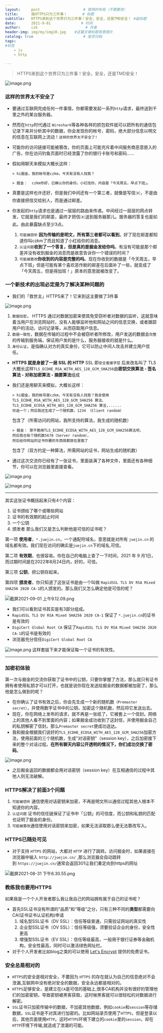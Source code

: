 ```yaml
---
layout:     post                    # 使用的布局（不需要改）
title:      我HTTPS只为三件事！       # 标题 
subtitle:   HTTPS来到这个世界只为三件事！安全，安全，还是TMD安全！ #副标题
date:       2021-9-01              # 时间
author:     czk                      # 作者
header-img: img/my/img10.jpg    #这篇文章标题背景图片
catalog: true                       # 是否归档
tags:  
#标签
    - js
    - http
    
---
```


> HTTPS来到这个世界只为三件事！安全，安全，还是TMD安全！

![image.png](https://p3-juejin.byteimg.com/tos-cn-i-k3u1fbpfcp/cbf4c7998ac54906a17627ff84d0c86b~tplv-k3u1fbpfcp-watermark.image)
### 这样的世界太不安全了
- 要通过互联网完成任何一件事情，你都需要发起一系列`http`请求，最终送到千里之外的某台服务器。
- 然而在`http`时代通过 `Wireshark`等各种各样的抓包软件就可以把所有的通信包记录下来并分析其中的数据，你会发现你的帐号，密码，绝大部分信息以明文的信息在互联网上流动！`这样的世界太不安全了!`
- 可能你的访问链接可能被篡改，你的页面上可能充斥着中间服务商恶意嵌入的广告，你在访问钓鱼页面时已经泄露了你的银行卡账号和密码……

- 假如用聊天来模拟大概长这样：
  ```
  > hi掘金，我的帐号是czkm，今天有没有人找我？

  > 掘金：  czkm你好，已确认你的身份。小红找你，内容是「今天周五，早点下班」。
  ```
- 真要是这样也许还好，但是我们中间还有一个第三者，就像是写信✉️，不是由你直接把信交给别人，而是通过邮差。
- 你发起的`http`请求也是通过一层层的路由来传递。中间经过一层层的网点转发，它就是我们的邮差，最终才把信✉️送到服务器那儿。服务器的答复也是如此。由此暴露缺点至少3点。

    1. `可能被窃听` **因为传输的是明文，所有第三者都可以看到**。好了现在邮差都知道你叫czkm了而且知道了小红给你的消息。
    2.  `认证问题`**收到了一个答复，但是真的是掘金发给你吗**。有没有可能是那个邮差并没有收到掘金的消息而是故意告诉你一个错误的时间？
    3.  `可能被篡改`**你收到的内容是完整的吗**。现在你收到的数据是「今天周五，早点下班」但是可能有某个喜欢恶作剧的邮差在后面补了一些，就变成了「今天周五，但是得加班！」原本的意思就被改变了。

### 一个新技术的出现必定是为了解决某种问题的

- 我们的「救世主」HTTPS来了！它来到这主要做了3件事

![image.png](https://p6-juejin.byteimg.com/tos-cn-i-k3u1fbpfcp/22e3eef87643466c80c3af56578b65f0~tplv-k3u1fbpfcp-watermark.image)

 1. `数据加密`， HTTPS 通过对数据加密来使其免受窃听者对数据的监听，这就意味着当用户在浏览网站时，没有人能够监听他和网站之间的信息交换，或者跟踪用户的活动，访问记录等，从而窃取用户信息。
 2.  `数据一致性`，数据在传输的过程中不会被窃听者所修改，用户发送的数据会`完整`的传输到服务端，保证用户发的是什么，服务器接收的就是什么。
 3.  `身份认证`，是指确认对方的真实身份，它可以防止中间人攻击并建立用户信任。
 - **HTTPS 就是身披了一层 SSL 的 HTTP** SSL 即`安全套接字层` 后来改名叫了 TLS 大概长这样`TLS_ECDHE_RSA_WITH_AES_128_GCM_SHA256`由**密钥交换算法 - 签名算法 - 对称加密算法 - 摘要算法**组成
 
- 我们还是用聊天来模拟，大概长这样：
  ```
  > hi掘金，我的帐号是czkm，今天有没有人找我？我会使用
  TLS_ECDHE_RSA_WITH_AES_128_GCM_SHA256 算法、   
  TLS_ECDHE_ECDSA_WITH_AES_128_GCM_SHA256 算法,......
  你选一个；然后我还生成了一个随机数，1234 （Client random）
   ```
    包含了（所需访问的网站，我所支持的算法，我生成的随机数）

   ```
  > 掘金： 那干脆用TLS_ECDHE_ECDSA_WITH_AES_128_GCM_SHA256算法吧，
  然后我也有个随机数5678（Server random），
  然后给你网站的证书你要的东西我都放在里面了
   ```
    包含了（双方约定一种算法，所需网站的证书，网站生成的随机数）
- 通过这次交流你已经有了一张证书，里面装满了各种文件，里面还有各种细节，你可以在浏览器里直接查看。

![image.png](https://p6-juejin.byteimg.com/tos-cn-i-k3u1fbpfcp/200a35285f764c9ea0e318819dee4864~tplv-k3u1fbpfcp-watermark.image)

![image.png](https://p3-juejin.byteimg.com/tos-cn-i-k3u1fbpfcp/4a30fef192f74f159779ea78bf95dbbe~tplv-k3u1fbpfcp-watermark.image)

---
其实这张证书概括起来只有4个内容：
  1. 证书颁给了哪个或哪些网站
  2. 证书的有效期的起止时间
  3. 一个公钥
  4. 颁发者
那么我们又是怎么判断他是可信的证书呢？

第一项 **使用者**，`*.juejin.cn`，一个通配符域名，意思就是对所有 `juejin.cn` 的域名都有效。我们现在访问的确实是`juejin.cn`下的域名,可信。

第二项 **有效期**，也很容易。你在自己的电脑上查了一下时间，2021 年 9 月1日，而过期时间是在2022年8月24日内，好的，可信。

第三项 **公钥**，把公钥存起来。

第四项 **颁发者**，你只知道了这张证书是由一个叫做 `RapidSSL TLS DV RSA Mixed SHA256 2020 CA-1`的人颁发的。那么我们又怎么确定他是可信的呢？

![截屏2021-09-01 上午9.12.09.png](https://p3-juejin.byteimg.com/tos-cn-i-k3u1fbpfcp/a4fb793f0f5643da8a70bfd296be4d7d~tplv-k3u1fbpfcp-watermark.image)
- 我们可以看到证书其实是有3部分组成。
- `RapidSSL TLS DV RSA Mixed SHA256 2020 CA-1` 保证了 `*.juejin.cn`的证书是有效的
- `DigiCert Global Root CA` 保证了`RapidSSL TLS DV RSA Mixed SHA256 2020 CA-1`的证书是有效的
-  浏览器充分信任`DigiCert Global Root CA` 

![image.png](https://p3-juejin.byteimg.com/tos-cn-i-k3u1fbpfcp/a0f27ac11f314b8889eba0155a7ebe68~tplv-k3u1fbpfcp-watermark.image)
这样套娃下来才能保证每一个证书的有效性。


---
### 加密初体验

 第一次与掘金的交流你获取了证书中的公钥，只要你掌握了方法，那么就只有证书拥有者使用私钥才可以打开，也就是说你现在发送给掘金的数据都被加密了，那么他是怎么做到的呢？
 - 在你确认了证书有效之后，你会先生成一个新的随机数`（Premaster secret）`，并使用数字证书中的公钥，加密这个随机数，然后将它发送出去。
  - 现在，你在网络上发布的请求，就不再是一张纸了，它被套上一个信封。网络上的其他人看不到里面的内容；如果掘金成功收到了这封信，并使用掘金自己的私钥解密了信封。那么`Premaster secret`便成功送达。
  - 我和掘金根据我们说好的`TLS_ECDHE_ECDSA_WITH_AES_128_GCM_SHA256`加密方法，使用前面的三个随机数，生成"对话密钥"（session key），之后加密接下来的整个对话过程。**在所有聊天内容公开透明的情况下，你们成功交换了密码**。
  
![image.png](https://p1-juejin.byteimg.com/tos-cn-i-k3u1fbpfcp/6e0891ce9f274a4eadb946847b5e215a~tplv-k3u1fbpfcp-watermark.image)

- 之后掘金返回的数据都会用对话密钥（session key）在互相通信的过程中其他人则无法破解。

### HTTPS解决了前面3个问题
 1. `可能被窃听` 通信使用对话密钥来加密，不再是明文所以通信过程其他人根本不知道你的内容。
 2.  `认证问题` 证书的信任链保证了证书中「公钥」的可信度，而公钥和私钥的匹配也证明了掘金的身份。
 3.  `可能被篡改`通信使用对话密钥来加密，如果无法读取那么便无法篡改写入。
 
 
### HTTPS已随处可见
- 对于支持 `HTTPS` 的网站，大都对 `HTTP` 进行了跳转。访问掘金时，如果直接在浏览器中输入 `http://juejin.cn/` ,那么浏览器会自动跳转到 `https://juejin.cn/`通常会返回301让我们重定向到https的网址

![截屏2021-08-31 下午6.30.55.png](https://p9-juejin.byteimg.com/tos-cn-i-k3u1fbpfcp/f7272ad62abb48ec87d1545583d41763~tplv-k3u1fbpfcp-watermark.image)
### 教练我也要用HTTPS
如果我是一个个人开发者那么我让我自己的网站拥有属于自己的证书呢？
- 首先SSL证书没有所谓的“品质”和“等级”之分，只有三种不同的**类型**都需要向CA(证书证书认证机构)申请
    1. 域名型SSL证书（DV SSL）：信任等级普通，只需验证网站的真实性
    2. 企业型SSL证书（OV SSL）：信任等级强，须要验证企业的身份，安全性更高
    3. 增强型SSL证书（EV SSL）：信任等级最高，一般用于银行证券等金融机构，安全性最高，同时可以激活绿色网址栏。
- 对于个人开发者比如blog之类的可以使用 [Let's Encrypt](https://letsencrypt.org/) 提供的免费证书。

### 安全总是相对的
- `HTTPS`的安全是相对安全，不要因为 `HTTPS` 的存在就认为自己的信息绝对不会泄漏,互联网中没有绝对安全的数据，安全永远都是相对的。
- `HTTPS`足够安全，是建立在`CA`是可信的基础上,很多CA机构并没有很好的管理他们的加密密钥，导致密钥被黑客获取，这时候黑客就可以很轻松的对数据进行解密。
- `SSL`证书只加密传输中的数据，不加密其他数据，例如`cookie`和`session`等存储数据，`SSL`证书是不对其进行加密的。比如网站录页使用了`HTTPS`，但是登录以后，其他页面使用`HTTP`。这时`HTTPS`环境下建立的`cookie`里的`session`，却在`HTTP`环境下传输,就造成了泄漏的可能。

